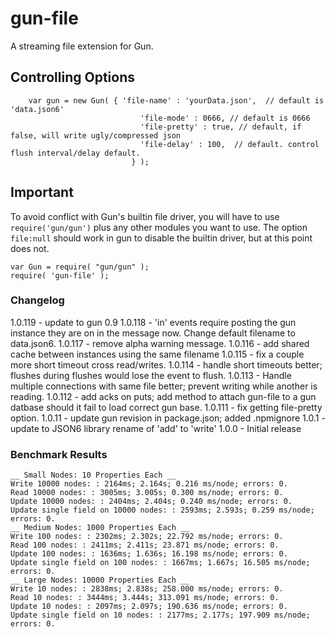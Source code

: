 # gun-file

A streaming file extension for Gun.

## Controlling Options

```
	var gun = new Gun( { 'file-name' : 'yourData.json',  // default is 'data.json6'
                             'file-mode' : 0666, // default is 0666
                             'file-pretty' : true, // default, if false, will write ugly/compressed json
                             'file-delay' : 100,  // default. control flush interval/delay default.
                           } );

```

## Important

To avoid conflict with Gun's builtin file driver, you will have to use ```require('gun/gun')``` plus any other modules you want to use.
The option ```file:null``` should work in gun to disable the builtin driver, but at this point does not.

```
var Gun = require( "gun/gun" );
require( 'gun-file' );
```



### Changelog
1.0.119 - update to gun 0.9
1.0.118 - 'in' events require posting the gun instance they are on in the message now.  Change default filename to data.json6.
1.0.117 - remove alpha warning message.
1.0.116 - add shared cache between instances using the same filename
1.0.115 - fix a couple more short timeout cross read/writes.
1.0.114 - handle short timeouts better; flushes during flushes would lose the event to flush.
1.0.113 - Handle multiple connections with same file better; prevent writing while another is reading.
1.0.112 - add acks on puts; add method to attach gun-file to a gun datbase should it fail to load correct gun base.
1.0.111 - fix getting file-pretty option.
1.0.11 - update gun revision in package.json; added .npmignore 
1.0.1 - update to JSON6 library rename of 'add' to 'write'
1.0.0 - Initial release



### Benchmark Results 

```
__ Small Nodes: 10 Properties Each __
Write 10000 nodes: : 2164ms; 2.164s; 0.216 ms/node; errors: 0.
Read 10000 nodes: : 3005ms; 3.005s; 0.300 ms/node; errors: 0.
Update 10000 nodes: : 2404ms; 2.404s; 0.240 ms/node; errors: 0.
Update single field on 10000 nodes: : 2593ms; 2.593s; 0.259 ms/node; errors: 0.
__ Medium Nodes: 1000 Properties Each __
Write 100 nodes: : 2302ms; 2.302s; 22.792 ms/node; errors: 0.
Read 100 nodes: : 2411ms; 2.411s; 23.871 ms/node; errors: 0.
Update 100 nodes: : 1636ms; 1.636s; 16.198 ms/node; errors: 0.
Update single field on 100 nodes: : 1667ms; 1.667s; 16.505 ms/node; errors: 0.
__ Large Nodes: 10000 Properties Each __
Write 10 nodes: : 2838ms; 2.838s; 258.000 ms/node; errors: 0.
Read 10 nodes: : 3444ms; 3.444s; 313.091 ms/node; errors: 0.
Update 10 nodes: : 2097ms; 2.097s; 190.636 ms/node; errors: 0.
Update single field on 10 nodes: : 2177ms; 2.177s; 197.909 ms/node; errors: 0.
```
